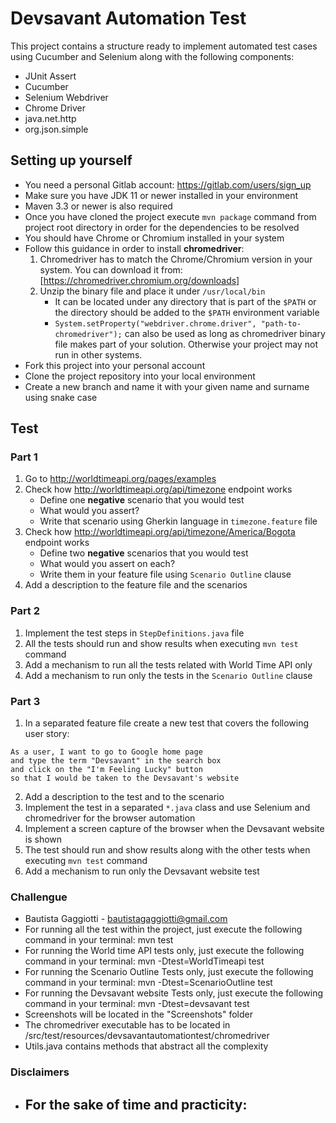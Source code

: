 # Devsavant Automation Test

This project contains a structure ready to implement automated test cases using Cucumber and Selenium along with the following components:

- JUnit Assert
- Cucumber
- Selenium Webdriver
- Chrome Driver
- java.net.http
- org.json.simple

## Setting up yourself

- You need a personal Gitlab account: https://gitlab.com/users/sign_up
- Make sure you have JDK 11 or newer installed in your environment
- Maven 3.3 or newer is also required
- Once you have cloned the project execute `mvn package` command from project root directory in order for the dependencies to be resolved
- You should have Chrome or Chromium installed in your system
- Follow this guidance in order to install **chromedriver**:
    1. Chromedriver has to match the Chrome/Chromium version in your system. You can download it from: [https://chromedriver.chromium.org/downloads]
    2. Unzip the binary file and place it under `/usr/local/bin`
        - It can be located under any directory that is part of the `$PATH` or the directory should be added to the `$PATH` environment variable
        - `System.setProperty("webdriver.chrome.driver", "path-to-chromedriver");` can also be used as long as chromedriver binary file makes part of your solution. Otherwise your project may not run in other systems.
- Fork this project into your personal account
- Clone the project repository into your local environment
- Create a new branch and name it with your given name and surname using snake case

## Test

### Part 1

1. Go to http://worldtimeapi.org/pages/examples
2. Check how http://worldtimeapi.org/api/timezone endpoint works
    - Define one **negative** scenario that you would test
    - What would you assert?
    - Write that scenario using Gherkin language in `timezone.feature` file
3. Check how http://worldtimeapi.org/api/timezone/America/Bogota endpoint works    
    - Define two **negative** scenarios that you would test
    - What would you assert on each?
    - Write them in your feature file using `Scenario Outline` clause
4. Add a description to the feature file and the scenarios

### Part 2

1. Implement the test steps in `StepDefinitions.java` file
2. All the tests should run and show results when executing `mvn test` command
3. Add a mechanism to run all the tests related with World Time API only
4. Add a mechanism to run only the tests in the `Scenario Outline` clause

### Part 3

1. In a separated feature file create a new test that covers the following user story:
```
As a user, I want to go to Google home page
and type the term "Devsavant" in the search box
and click on the "I'm Feeling Lucky" button
so that I would be taken to the Devsavant's website
```
2. Add a description to the test and to the scenario
3. Implement the test in a separated `*.java` class and use Selenium and chromedriver for the browser automation
4. Implement a screen capture of the browser when the Devsavant website is shown
5. The test should run and show results along with the other tests when executing `mvn test` command
6. Add a mechanism to run only the Devsavant website test

### Challengue

   
- Bautista Gaggiotti - bautistagaggiotti@gmail.com
- For running all the test within the project, just execute the following command in your terminal: mvn test
- For running the World time API tests only, just execute the following command in your terminal: mvn -Dtest=WorldTimeapi test
- For running the Scenario Outline Tests only, just execute the following command in your terminal: mvn -Dtest=ScenarioOutline test
- For running the Devsavant website Tests only, just execute the following command in your terminal: mvn -Dtest=devsavant test
- Screenshots will be located in the "Screenshots" folder
- The chromedriver executable has to be located in /src/test/resources/devsavantautomationtest/chromedriver
- Utils.java contains methods that abstract all the complexity    
    

### Disclaimers
- For the sake of **time** and **practicity**:
    - 



